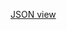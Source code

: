 <div id="whoami"></div>
<p>
<a href="access">JSON view</a><p>

<script src="/andor.js"></script>
<script>
(function (window, document) {
    'use strict';
    let c_name = "demo-people",
        elem = document.getElementById("whoami");

    if (elem !== undefined) {
        AndOr.whoAmI(elem, c_name);
    }
}(window, document));
</script>
